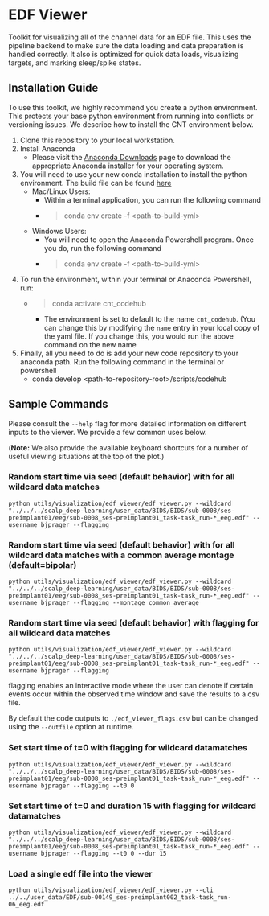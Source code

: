 # EDF Viewer

Toolkit for visualizing all of the channel data for an EDF file. This uses the pipeline backend to make sure the data loading and data preparation is handled correctly. It also is optimized for quick data loads, visualizing targets, and marking sleep/spike states.

## Installation Guide

To use this toolkit, we highly recommend you create a python environment. This protects your base python environment from running into conflicts or versioning issues. We describe how to install the CNT environment below.

1. Clone this repository to your local workstation.
2. Install Anaconda
    - Please visit the [Anaconda Downloads](https://www.anaconda.com/download) page to download the appropriate Anaconda installer for your operating system. 
3. You will need to use your new conda installation to install the python environment. The build file can be found [here](https://github.com/penn-cnt/CNT-codehub/blob/main/core_libraries/python/cnt_codehub/envs/cnt_codehub.yml) 
    - Mac/Linux Users:
        - Within a terminal application, you can run the following command
        - > conda env create -f \<path-to-build-yml\>
    - Windows Users:
        - You will need to open the Anaconda Powershell program. Once you do, run the following command
        - > conda env create -f \<path-to-build-yml\>
4. To run the environment, within your terminal or Anaconda Powershell, run:
    - > conda activate cnt_codehub 
        - The environment is set to default to the name `cnt_codehub`. (You can change this by modifying the `name` entry in your local copy of the yaml file. If you change this, you would run the above command on the new name
5. Finally, all you need to do is add your new code repository to your anaconda path. Run the following command in the terminal or powershell
    -  conda develop \<path-to-repository-root\>/scripts/codehub
  
## Sample Commands
Please consult the `--help` flag for more detailed information on different inputs to the viewer. We provide a few common uses below.

(**Note:** We also provide the available keyboard shortcuts for a number of useful viewing situations at the top of the plot.)

### Random start time via seed (default behavior) with for all wildcard data matches
```
python utils/visualization/edf_viewer/edf_viewer.py --wildcard "../../../scalp_deep-learning/user_data/BIDS/BIDS/sub-0008/ses-preimplant01/eeg/sub-0008_ses-preimplant01_task-task_run-*_eeg.edf" --username bjprager --flagging
```

### Random start time via seed (default behavior) with for all wildcard data matches with a common average montage (default=bipolar)
```
python utils/visualization/edf_viewer/edf_viewer.py --wildcard "../../../scalp_deep-learning/user_data/BIDS/BIDS/sub-0008/ses-preimplant01/eeg/sub-0008_ses-preimplant01_task-task_run-*_eeg.edf" --username bjprager --flagging --montage common_average
```

### Random start time via seed (default behavior) with flagging for all wildcard data matches
```
python utils/visualization/edf_viewer/edf_viewer.py --wildcard "../../../scalp_deep-learning/user_data/BIDS/BIDS/sub-0008/ses-preimplant01/eeg/sub-0008_ses-preimplant01_task-task_run-*_eeg.edf" --username bjprager --flagging
```
flagging enables an interactive mode where the user can denote if certain events occur within the observed time window and save the results to a csv file.

By default the code outputs to `./edf_viewer_flags.csv` but can be changed using the `--outfile` option at runtime.

### Set start time of t=0 with flagging for wildcard datamatches
```
python utils/visualization/edf_viewer/edf_viewer.py --wildcard "../../../scalp_deep-learning/user_data/BIDS/BIDS/sub-0008/ses-preimplant01/eeg/sub-0008_ses-preimplant01_task-task_run-*_eeg.edf" --username bjprager --flagging --t0 0
```

### Set start time of t=0 and duration 15 with flagging for wildcard datamatches
```
python utils/visualization/edf_viewer/edf_viewer.py --wildcard "../../../scalp_deep-learning/user_data/BIDS/BIDS/sub-0008/ses-preimplant01/eeg/sub-0008_ses-preimplant01_task-task_run-*_eeg.edf" --username bjprager --flagging --t0 0 --dur 15
```

### Load a single edf file into the viewer
```
python utils/visualization/edf_viewer/edf_viewer.py --cli ../../user_data/EDF/sub-00149_ses-preimplant002_task-task_run-06_eeg.edf 
```

